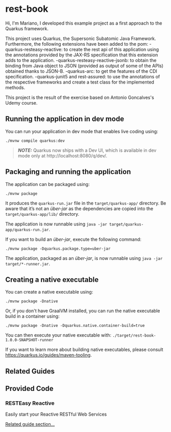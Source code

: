 # rest-book

Hi,
I'm Mariano, 
I developed this example project as a first approach to the Quarkus framework.

This project uses Quarkus, the Supersonic Subatomic Java Framework.
Furthermore, the following extensions have been added to the pom:
-quarkus-resteasy-reactive: to create the rest api of this application using the annotations provided by the JAX-RS specification that this extension adds to the application.
-quarkus-resteasy-reactive-jsonb: to obtain the binding from Java object to JSON (provided as output of some of the APIs) obtained thanks to JSON-B.
-quarkus-arc: to get the features of the CDI specification.
-quarkus-junit5 and rest-assured: to use the annotations of the respective frameworks and create a test class for the implemented methods.

This project is the result of the exercise based on Antonio Goncalves's Udemy course.

## Running the application in dev mode

You can run your application in dev mode that enables live coding using:
```shell script
./mvnw compile quarkus:dev
```

> **_NOTE:_**  Quarkus now ships with a Dev UI, which is available in dev mode only at http://localhost:8080/q/dev/.

## Packaging and running the application

The application can be packaged using:
```shell script
./mvnw package
```
It produces the `quarkus-run.jar` file in the `target/quarkus-app/` directory.
Be aware that it’s not an _über-jar_ as the dependencies are copied into the `target/quarkus-app/lib/` directory.

The application is now runnable using `java -jar target/quarkus-app/quarkus-run.jar`.

If you want to build an _über-jar_, execute the following command:
```shell script
./mvnw package -Dquarkus.package.type=uber-jar
```

The application, packaged as an _über-jar_, is now runnable using `java -jar target/*-runner.jar`.

## Creating a native executable

You can create a native executable using: 
```shell script
./mvnw package -Dnative
```

Or, if you don't have GraalVM installed, you can run the native executable build in a container using: 
```shell script
./mvnw package -Dnative -Dquarkus.native.container-build=true
```

You can then execute your native executable with: `./target/rest-book-1.0.0-SNAPSHOT-runner`

If you want to learn more about building native executables, please consult https://quarkus.io/guides/maven-tooling.

## Related Guides


## Provided Code

### RESTEasy Reactive

Easily start your Reactive RESTful Web Services

[Related guide section...](https://quarkus.io/guides/getting-started-reactive#reactive-jax-rs-resources)
